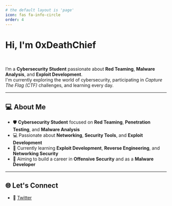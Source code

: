 ```yaml
---
# the default layout is 'page'
icon: fas fa-info-circle
order: 4
---
```


# Hi, I'm 0xDeathChief

</br>

I’m a **Cybersecurity Student** passionate about **Red Teaming**, **Malware Analysis**, and **Exploit Development**.  
I'm currently exploring the world of cybersecurity, participating in *Capture The Flag (CTF)* challenges, and learning every day.

---

## 💻 About Me

- 🛡️ **Cybersecurity Student** focused on **Red Teaming**, **Penetration Testing**, and **Malware Analysis**
- 💻 Passionate about **Networking**, **Security Tools**, and **Exploit Development**
- 🌱 Currently learning **Exploit Development**, **Reverse Engineering**, and **Networking Security**
- 🎯 Aiming to build a career in **Offensive Security** and as a **Malware Developer**

---

## 🌐 Let's Connect


- 🔰 [Twitter](https://x.com/0xDeathChief)


